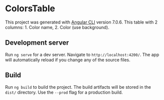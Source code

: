 # ColorsTable

This project was generated with [Angular CLI](https://github.com/angular/angular-cli) version 7.0.6. This table with 2 columns: 1. Color name, 2. Color (use background).

## Development server

Run `ng serve` for a dev server. Navigate to `http://localhost:4200/`. The app will automatically reload if you change any of the source files.

## Build

Run `ng build` to build the project. The build artifacts will be stored in the `dist/` directory. Use the `--prod` flag for a production build.
 
